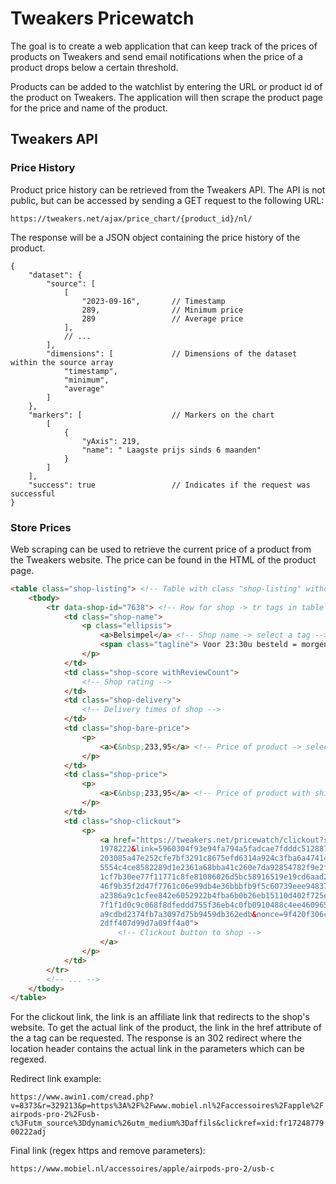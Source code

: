 # Tweakers Pricewatch

The goal is to create a web application that can keep track of the prices of products on Tweakers and send email notifications when the price of a product drops below a certain threshold.

Products can be added to the watchlist by entering the URL or product id of the product on Tweakers. The application will then scrape the product page for the price and name of the product.

## Tweakers API

### Price History

Product price history can be retrieved from the Tweakers API. The API is not public, but can be accessed by sending a GET request to the following URL:

```https://tweakers.net/ajax/price_chart/{product_id}/nl/```

The response will be a JSON object containing the price history of the product.

```jsonc
{
    "dataset": {
        "source": [
            [
                "2023-09-16",       // Timestamp
                289,                // Minimum price
                289                 // Average price
            ],
            // ...
        ],
        "dimensions": [             // Dimensions of the dataset within the source array
            "timestamp",
            "minimum",
            "average"
        ]
    },
    "markers": [                    // Markers on the chart
        [
            {
                "yAxis": 219,
                "name": " Laagste prijs sinds 6 maanden"
            }
        ]
    ],
    "success": true                 // Indicates if the request was successful
}
```

### Store Prices

Web scraping can be used to retrieve the current price of a product from the Tweakers website. The price can be found in the HTML of the product page.

```html
<table class="shop-listing"> <!-- Table with class "shop-listing" without class containing "refurbished" -->
    <tbody>
        <tr data-shop-id="7638"> <!-- Row for shop -> tr tags in table with "shoplisting" class -->
            <td class="shop-name">
                <p class="ellipsis">
                    <a>Belsimpel</a> <!-- Shop name -> select a tag -->
                    <span class="tagline"> Voor 23:30u besteld = morgen gratis in huis!</span>
                </p>
            </td>
            <td class="shop-score withReviewCount">
                <!-- Shop rating -->
            </td>
            <td class="shop-delivery">
                <!-- Delivery times of shop -->
            </td>
            <td class="shop-bare-price">
                <p>
                    <a>€&nbsp;233,95</a> <!-- Price of product -> select a tag -->
                </p>
            </td>
            <td class="shop-price">
                <p>
                    <a>€&nbsp;233,95</a> <!-- Price of product with shipping -> select a tag -->
                </p>
            </td>
            <td class="shop-clickout">
                <p>
                    <a href="https://tweakers.net/pricewatch/clickout?shop-id=3695&pe-id=
                    1978222&link=5960304f93e94fa794a5fadcae7fdddc512887793fff218b206c5ebf
                    203085a47e252cfe7bf3291c8675efd6314a924c3fba6a474148634d6548062941130
                    5554c4ce8582289d1e2361a68bba41c260e7da92854782f9e2f6d25d8fd566bee3884
                    1cf7b30ee77f11771c8fe81086026d5bc58916519e19cd6aad2fafe73717a5ef060b9
                    46f9b35f2d47f7761c06e99db4e36bbbfb9f5c60739eee94837c8ec2f543773c65702
                    a2386a9c1cfee842e6052922b4fba6b0b26eb15110d402f725e75d5e263a3ad72249d
                    7f1f1d0c9c068f8dfeddd755f36eb4c0fb0910488c4ee4609659281abc6142719ef0b
                    a9cdbd2374fb7a3097d75b9459db362edb&nonce=9f420f306cb8c195a80640c6798a
                    2dff407d99d7a09ff4a0">
                        <!-- Clickout button to shop -->
                    </a>
                </p>
            </td>
        </tr>
        <!-- ... -->
    </tbody>
</table>
```

For the clickout link, the link is an affiliate link that redirects to the shop's website. To get the actual link of the product, the link in the href attribute of the a tag can be requested. The response is an 302 redirect where the location header contains the actual link in the parameters which can be regexed.

Redirect link example:

```https://www.awin1.com/cread.php?v=8373&r=329213&p=https%3A%2F%2Fwww.mobiel.nl%2Faccessoires%2Fapple%2Fairpods-pro-2%2Fusb-c%3Futm_source%3Ddynamic%26utm_medium%3Daffils&clickref=xid:fr1724877900222adj```

Final link (regex https and remove parameters):

```https://www.mobiel.nl/accessoires/apple/airpods-pro-2/usb-c```
